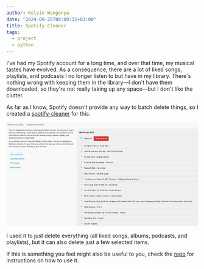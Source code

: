 ```yaml
---
author: Kelvin Wangonya
date: "2024-09-25T08:09:31+03:00"
title: Spotify Cleaner
tags:
  - project
  - python
---
```


I've had my Spotify account for a long time, and over that time, my musical tastes have evolved.
As a consequence, there are a lot of liked songs, playlists, and podcasts I no longer listen to but have in my library.
There's nothing wrong with keeping them in the library—I don't have them downloaded, so they're not really taking up any space—but I don't like the clutter.

As far as I know, Spotify doesn't provide any way to batch delete things, so I created a [spotify-cleaner](https://github.com/wangonya/spotify-cleaner) for this.

![screenshot](Screenshot.png)

I used it to just delete everything (all liked songs, albums, podcasts, and playlists), but it can also delete just a few selected items.

If this is something you feel might also be useful to you, check the [repo](https://github.com/wangonya/spotify-cleaner) for instructions on how to use it.